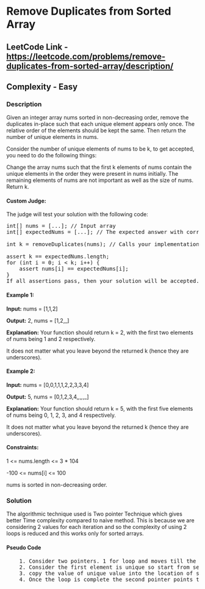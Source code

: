 # Remove Duplicates from Sorted Array

## LeetCode Link - https://leetcode.com/problems/remove-duplicates-from-sorted-array/description/

## Complexity - Easy

### Description
Given an integer array nums sorted in non-decreasing order, remove the duplicates in-place such that each unique element appears only once. The relative order of the elements should be kept the same. Then return the number of unique elements in nums.

Consider the number of unique elements of nums to be k, to get accepted, you need to do the following things:

Change the array nums such that the first k elements of nums contain the unique elements in the order they were present in nums initially. The remaining elements of nums are not important as well as the size of nums.
Return k.
#### Custom Judge:

The judge will test your solution with the following code:
<pre>
int[] nums = [...]; // Input array
int[] expectedNums = [...]; // The expected answer with correct length

int k = removeDuplicates(nums); // Calls your implementation

assert k == expectedNums.length;
for (int i = 0; i < k; i++) {
    assert nums[i] == expectedNums[i];
}
If all assertions pass, then your solution will be accepted.
</pre>
 

#### Example 1:

**Input:** nums = [1,1,2]

**Output:** 2, nums = [1,2,_]

**Explanation:** Your function should return k = 2, with the first two elements of nums being 1 and 2 respectively.

It does not matter what you leave beyond the returned k (hence they are underscores).

#### Example 2:

**Input:** nums = [0,0,1,1,1,2,2,3,3,4]

**Output:** 5, nums = [0,1,2,3,4,_,_,_,_,_]

**Explanation:** Your function should return k = 5, with the first five elements of nums being 0, 1, 2, 3, and 4 respectively.

It does not matter what you leave beyond the returned k (hence they are underscores).
 

#### Constraints:

1 <= nums.length <= 3 * 104

-100 <= nums[i] <= 100

nums is sorted in non-decreasing order.

### Solution

The algorithmic technique used is Two pointer Technique which gives better Time complexity compared to naive method. This is because we are considering 2 values for each iteration and so the complexity of using 2 loops is reduced and this works only for sorted arrays.

#### Pseudo Code
<pre>
    1. Consider two pointers. 1 for loop and moves till the end of the array while the other moves only if there is unique element found by 1st pointer
    2. Consider the first element is unique so start from second element and compare the element with previous element if the value is not same which means it is unique.
    3. copy the value of unique value into the location of second pointer and increment the second pointer.
    4. Once the loop is complete the second pointer points to the array index till which there are unique elements and so return it
</pre>
